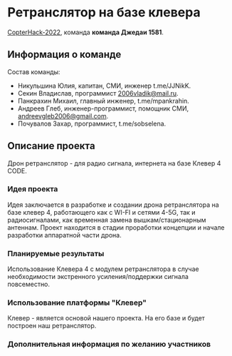 # Ретранслятор на базе клевера

[CopterHack-2022](copterhack2022.md), команда **команда Джедаи 1581**.

## Информация о команде

Состав команды:
* Никульшина Юлия, капитан, СМИ, инженер t.me/JJNikK.
* Секин Владислав, программист 2006vladik@mail.ru.
* Панкрахин Михаил, главный инженер, t.me/mpankrahin.
* Андреев Глеб, инженер-программист, помощник СМИ, andreevgleb2006@gmail.com.
* Почувалов Захар, программист, t.me/sobselena.

## Описание проекта

Дрон ретранслятор - для радио сигнала, интернета на базе Клевер 4 CODE.

### Идея проекта

Идея заключается в разработке и создании дрона ретранслятора на базе клевер 4, работающего как с WI-FI и сетями 4-5G, так и радиосигналами, как временная замена вышкам/стационарным антеннам. Проект находится в стадии проработки концепции и начале разработки аппаратной части дрона.

### Планируемые результаты

Использование Клевера 4 с модулем ретранслятора в случае необходимости экстренного усиления/поддержки сигнала повсеместно.

### Использование платформы "Клевер"

Клевер - является основой нашего проекта. На его базе и будет построен наш ретранслятор.

### Дополнительная информация по желанию участников
